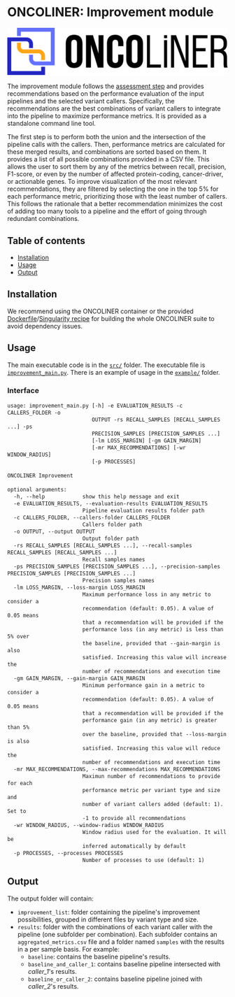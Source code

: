 # ONCOLINER: Improvement module <!-- omit in toc -->

![ONCOLINER logo](../../docs/images/ONCOLINER_LOGO_COLOR.png)

The improvement module follows the [assessment step](../oncoliner_assessment/) and provides recommendations based on the performance evaluation of the input pipelines and the selected variant callers. Specifically, the recommendations are the best combinations of variant callers to integrate into the pipeline to maximize performance metrics. It is provided as a standalone command line tool.

The first step is to perform both the union and the intersection of the pipeline calls with the callers. Then, performance metrics are calculated for these merged results, and combinations are sorted based on them. It provides a list of all possible combinations provided in a CSV file. This allows the user to sort them by any of the metrics between recall, precision, F1-score, or even by the number of affected protein-coding, cancer-driver, or actionable genes. To improve visualization of the most relevant recommendations, they are filtered by selecting the one in the top 5% for each performance metric, prioritizing those with the least number of callers. This follows the rationale that a better recommendation minimizes the cost of adding too many tools to a pipeline and the effort of going through redundant combinations.

## Table of contents<!-- omit in toc -->
- [Installation](#installation)
- [Usage](#usage)
- [Output](#output)


## Installation

We recommend using the ONCOLINER container or the provided [Dockerfile](../../Dockerfile)/[Singularity recipe](../../singularity.def) for building the whole ONCOLINER suite to avoid dependency issues.


## Usage

The main executable code is in the [`src/`](./src/) folder. The executable file is [`improvement_main.py`](./src/improvement_main.py). There is an example of usage in the [`example/`](./example/) folder.

### Interface<!-- omit in toc -->
```
usage: improvement_main.py [-h] -e EVALUATION_RESULTS -c CALLERS_FOLDER -o
                           OUTPUT -rs RECALL_SAMPLES [RECALL_SAMPLES ...] -ps
                           PRECISION_SAMPLES [PRECISION_SAMPLES ...]
                           [-lm LOSS_MARGIN] [-gm GAIN_MARGIN]
                           [-mr MAX_RECOMMENDATIONS] [-wr WINDOW_RADIUS]
                           [-p PROCESSES]

ONCOLINER Improvement

optional arguments:
  -h, --help            show this help message and exit
  -e EVALUATION_RESULTS, --evaluation-results EVALUATION_RESULTS
                        Pipeline evaluation results folder path
  -c CALLERS_FOLDER, --callers-folder CALLERS_FOLDER
                        Callers folder path
  -o OUTPUT, --output OUTPUT
                        Output folder path
  -rs RECALL_SAMPLES [RECALL_SAMPLES ...], --recall-samples RECALL_SAMPLES [RECALL_SAMPLES ...]
                        Recall samples names
  -ps PRECISION_SAMPLES [PRECISION_SAMPLES ...], --precision-samples PRECISION_SAMPLES [PRECISION_SAMPLES ...]
                        Precision samples names
  -lm LOSS_MARGIN, --loss-margin LOSS_MARGIN
                        Maximum performance loss in any metric to consider a
                        recommendation (default: 0.05). A value of 0.05 means
                        that a recommendation will be provided if the
                        performance loss (in any metric) is less than 5% over
                        the baseline, provided that --gain-margin is also
                        satisfied. Increasing this value will increase the
                        number of recommendations and execution time
  -gm GAIN_MARGIN, --gain-margin GAIN_MARGIN
                        Minimum performance gain in a metric to consider a
                        recommendation (default: 0.05). A value of 0.05 means
                        that a recommendation will be provided if the
                        performance gain (in any metric) is greater than 5%
                        over the baseline, provided that --loss-margin is also
                        satisfied. Increasing this value will reduce the
                        number of recommendations and execution time
  -mr MAX_RECOMMENDATIONS, --max-recommendations MAX_RECOMMENDATIONS
                        Maximun number of recommendations to provide for each
                        performance metric per variant type and size and
                        number of variant callers added (default: 1). Set to
                        -1 to provide all recommendations
  -wr WINDOW_RADIUS, --window-radius WINDOW_RADIUS
                        Window radius used for the evaluation. It will be
                        inferred automatically by default
  -p PROCESSES, --processes PROCESSES
                        Number of processes to use (default: 1)
```

## Output

The output folder will contain:
* `improvement_list`: folder containing the pipeline's improvement possibilities, grouped in different files by variant type and size.
* `results`: folder with the combinations of each variant caller with the pipeline (one subfolder per combination). Each subfolder contains an `aggregated_metrics.csv` file and a folder named `samples` with the results in a per sample basis. For example:
  * `baseline`: contains the baseline pipeline's results.
  * `baseline_and_caller_1`: contains baseline pipeline intersected with *caller_1*'s results.
  * `baseline_or_caller_2`: contains baseline pipeline joined with *caller_2*'s results.
